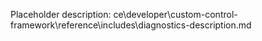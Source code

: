 Placeholder description: ce\developer\custom-control-framework\reference\includes\diagnostics-description.md